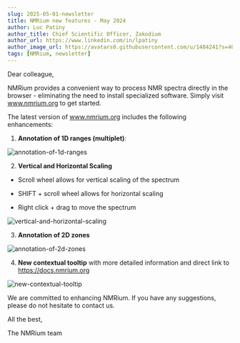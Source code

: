 ```yaml
---
slug: 2025-05-01-newsletter
title: NMRium new features - May 2024
author: Luc Patiny
author_title: Chief Scientific Officer, Zakodium
author_url: https://www.linkedin.com/in/lpatiny
author_image_url: https://avatars0.githubusercontent.com/u/1484241?s=400&v=4
tags: [NMRium, newsletter]
---
```


Dear colleague,

NMRium provides a convenient way to process NMR spectra directly in the browser - eliminating the need to install specialized software. Simply visit www.nmrium.org to get started.

The latest version of www.nmrium.org includes the following enhancements:

1. **Annotation of 1D ranges (multiplet)**:

![annotation-of-1d-ranges](/newsletters/2024/may/annotation-of-1d-ranges.gif)

2. **Vertical and Horizontal Scaling**

- Scroll wheel allows for vertical scaling of the spectrum

- SHIFT + scroll wheel allows for horizontal scaling

- Right click + drag to move the spectrum

![vertical-and-horizontal-scaling](/newsletters/2024/may/vertical-and-horizontal-scaling.gif)

3. **Annotation of 2D zones**

![annotation-of-2d-zones](/newsletters/2024/may/annotation-of-2d-zones.gif)

4. **New contextual tooltip** with more detailed information and direct link to https://docs.nmrium.org

![new-contextual-tooltip](/newsletters/2024/may/new-contextual-tooltip.gif)

We are committed to enhancing NMRium. If you have any suggestions, please do not hesitate to contact us.

All the best,

The NMRium team
